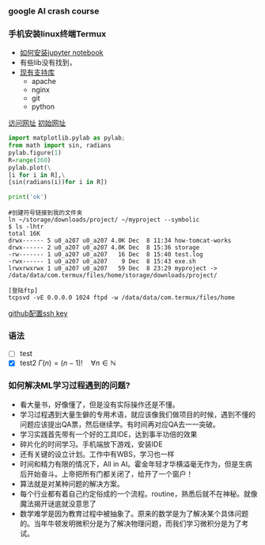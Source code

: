 ### google AI crash course
### 手机安装linux终端Termux
* [如何安装jupyter notebook](https://github.com/ravish0007/AndroJupy/blob/master/README.md)
* 有些lib没有找到，
* [现有支持库](https://github.com/termux/termux-packages/tree/master/packages)
    * apache
    * nginx
    * git
    * python

[访问网址](http://192.168.31.188:8888/notebooks/ipynb/%E7%AC%AC%E4%B8%80%E6%AC%A1%E6%89%8B%E6%9C%BA%E8%BF%90%E8%A1%8Cjupyter.ipynb)
[初始网址](http://localhost:8888/?token=4aeab0593199bfb6dfa3ccc3f8450c6f9e35e7b93d2399d3)

```python
import matplotlib.pylab as pylab;
from math import sin, radians
pylab.figure(1)
R=range(360)
pylab.plot(\
[i for i in R],\
[sin(radians(i))for i in R])
​
print('ok')
```

```shell
#创建符号链接到我的文件夹
ln ~/storage/downloads/project/ ~/myproject --symbolic
$ ls -lhtr
total 16K
drwx------ 5 u0_a207 u0_a207 4.0K Dec  8 11:34 how-tomcat-works
drwx------ 2 u0_a207 u0_a207 4.0K Dec  8 15:36 storage
-rw------- 1 u0_a207 u0_a207   16 Dec  8 15:40 test.log
-rwx------ 1 u0_a207 u0_a207    9 Dec  8 15:43 exe.sh
lrwxrwxrwx 1 u0_a207 u0_a207   59 Dec  8 23:29 myproject -> /data/data/com.termux/files/home/storage/downloads/project/

[登陆ftp]
tcpsvd -vE 0.0.0.0 1024 ftpd -w /data/data/com.termux/files/home
```
[github配置ssh key](https://blog.csdn.net/u013778905/article/details/83501204)

### 语法
- [ ] test
- [x] test2
$\Gamma(n) = (n-1)!\quad\forall
n\in\mathbb N$

### 如何解决ML学习过程遇到的问题?
* 看大量书，好像懂了，但是没有实际操作还是不懂。
* 学习过程遇到大量生僻的专用术语，就应该像我们做项目的时候，遇到不懂的问题应该提出QA票，然后继续学。有时间再对应QA去一一突破。
* 学习实践首先带有一个好的工具IDE，达到事半功倍的效果
* 碎片化的时间学习。手机端放下游戏，安装IDE
* 还有关键的设立计划。工作中有WBS，学习也一样
* 时间和精力有限的情况下，All in AI。霍金年轻才华横溢毫无作为，但是生病后开始奋斗。上帝把所有门都关闭了，给开了一个窗户！
* 算法就是对某种问题的解决方案。
* 每个行业都有着自己约定俗成的一个流程。routine，熟悉后就不在神秘。就像魔法揭开谜底就没意思了
* 数学难学是因为教育过程中被抽象了。原来的数学是为了解决某个具体问题的。当年牛顿发明微积分是为了解决物理问题，而我们学习微积分是为了考试。
